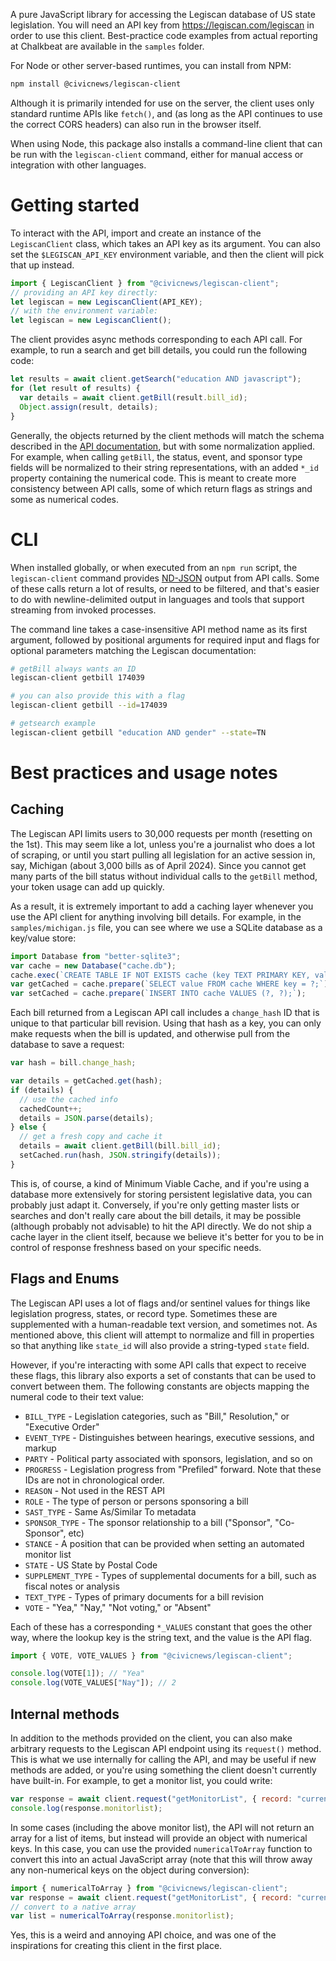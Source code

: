 A pure JavaScript library for accessing the Legiscan database of US state legislation. You will need an API key from https://legiscan.com/legiscan in order to use this client. Best-practice code examples from actual reporting at Chalkbeat are available in the `samples` folder.

For Node or other server-based runtimes, you can install from NPM:

```sh
npm install @civicnews/legiscan-client
```

Although it is primarily intended for use on the server, the client uses only standard runtime APIs like `fetch()`, and (as long as the API continues to use the correct CORS headers) can also run in the browser itself.

When using Node, this package also installs a command-line client that can be run with the `legiscan-client` command, either for manual access or integration with other languages.

# Getting started

To interact with the API, import and create an instance of the `LegiscanClient` class, which takes an API key as its argument. You can also set the `$LEGISCAN_API_KEY` environment variable, and then the client will pick that up instead.

```js
import { LegiscanClient } from "@civicnews/legiscan-client";
// providing an API key directly:
let legiscan = new LegiscanClient(API_KEY);
// with the environment variable:
let legiscan = new LegiscanClient();
```

The client provides async methods corresponding to each API call. For example, to run a search and get bill details, you could run the following code:

```js
let results = await client.getSearch("education AND javascript");
for (let result of results) {
  var details = await client.getBill(result.bill_id);
  Object.assign(result, details);
}
```

Generally, the objects returned by the client methods will match the schema described in the [API documentation](https://legiscan.com/misc/LegiScan_API_User_Manual.pdf), but with some normalization applied. For example, when calling `getBill`, the status, event, and sponsor type fields will be normalized to their string representations, with an added `*_id` property containing the numerical code. This is meant to create more consistency between API calls, some of which return flags as strings and some as numerical codes.

# CLI

When installed globally, or when executed from an `npm run` script, the `legiscan-client` command provides [ND-JSON](https://github.com/ndjson/ndjson-spec) output from API calls. Some of these calls return a lot of results, or need to be filtered, and that's easier to do with newline-delimited output in languages and tools that support streaming from invoked processes.

The command line takes a case-insensitive API method name as its first argument, followed by positional arguments for required input and flags for optional parameters matching the Legiscan documentation:

```sh
# getBill always wants an ID
legiscan-client getbill 174039

# you can also provide this with a flag
legiscan-client getbill --id=174039

# getsearch example
legiscan-client getbill "education AND gender" --state=TN
```

# Best practices and usage notes

## Caching

The Legiscan API limits users to 30,000 requests per month (resetting on the 1st). This may seem like a lot, unless you're a journalist who does a lot of scraping, or until you start pulling all legislation for an active session in, say, Michigan (about 3,000 bills as of April 2024). Since you cannot get many parts of the bill status without individual calls to the `getBill` method, your token usage can add up quickly.

As a result, it is extremely important to add a caching layer whenever you use the API client for anything involving bill details. For example, in the `samples/michigan.js` file, you can see where we use a SQLite database as a key/value store:

```js
import Database from "better-sqlite3";
var cache = new Database("cache.db");
cache.exec(`CREATE TABLE IF NOT EXISTS cache (key TEXT PRIMARY KEY, value TEXT);`);
var getCached = cache.prepare(`SELECT value FROM cache WHERE key = ?;`).pluck();
var setCached = cache.prepare(`INSERT INTO cache VALUES (?, ?);`);
```

Each bill returned from a Legiscan API call includes a `change_hash` ID that is unique to that particular bill revision. Using that hash as a key, you can only make requests when the bill is updated, and otherwise pull from the database to save a request:

```js
var hash = bill.change_hash;

var details = getCached.get(hash);
if (details) {
  // use the cached info
  cachedCount++;
  details = JSON.parse(details);
} else {
  // get a fresh copy and cache it
  details = await client.getBill(bill.bill_id);
  setCached.run(hash, JSON.stringify(details));
}
```

This is, of course, a kind of Minimum Viable Cache, and if you're using a database more extensively for storing persistent legislative data, you can probably just adapt it. Conversely, if you're only getting master lists or searches and don't really care about the bill details, it may be possible (although probably not advisable) to hit the API directly. We do not ship a cache layer in the client itself, because we believe it's better for you to be in control of response freshness based on your specific needs.

## Flags and Enums

The Legiscan API uses a lot of flags and/or sentinel values for things like legislation progress, states, or record type. Sometimes these are supplemented with a human-readable text version, and sometimes not. As mentioned above, this client will attempt to normalize and fill in properties so that anything like `state_id` will also provide a string-typed `state` field.

However, if you're interacting with some API calls that expect to receive these flags, this library also exports a set of constants that can be used to convert between them. The following constants are objects mapping the numeral code to their text value:

* `BILL_TYPE` - Legislation categories, such as "Bill," Resolution," or "Executive Order"
* `EVENT_TYPE` - Distinguishes between hearings, executive sessions, and markup
* `PARTY` - Political party associated with sponsors, legislation, and so on
* `PROGRESS` - Legislation progress from "Prefiled" forward. Note that these IDs are not in chronological order.
* `REASON` - Not used in the REST API
* `ROLE` - The type of person or persons sponsoring a bill
* `SAST_TYPE` - Same As/Similar To metadata
* `SPONSOR_TYPE` - The sponsor relationship to a bill ("Sponsor", "Co-Sponsor", etc)
* `STANCE` - A position that can be provided when setting an automated monitor list
* `STATE` - US State by Postal Code
* `SUPPLEMENT_TYPE` - Types of supplemental documents for a bill, such as fiscal notes or analysis
* `TEXT_TYPE` - Types of primary documents for a bill revision
* `VOTE` - "Yea," "Nay," "Not voting," or "Absent"

Each of these has a corresponding `*_VALUES` constant that goes the other way, where the lookup key is the string text, and the value is the API flag.

```js
import { VOTE, VOTE_VALUES } from "@civicnews/legiscan-client";

console.log(VOTE[1]); // "Yea"
console.log(VOTE_VALUES["Nay"]); // 2
```

## Internal methods

In addition to the methods provided on the client, you can also make arbitrary requests to the Legiscan API endpoint using its `request()` method. This is what we use internally for calling the API, and may be useful if new methods are added, or you're using something the client doesn't currently have built-in. For example, to get a monitor list, you could write:

```js
var response = await client.request("getMonitorList", { record: "current" });
console.log(response.monitorlist);
```

In some cases (including the above monitor list), the API will not return an array for a list of items, but instead will provide an object with numerical keys. In this case, you can use the provided `numericalToArray` function to convert this into an actual JavaScript array (note that this will throw away any non-numerical keys on the object during conversion):

```js
import { numericalToArray } from "@civicnews/legiscan-client";
var response = await client.request("getMonitorList", { record: "current" });
// convert to a native array
var list = numericalToArray(response.monitorlist);
```

Yes, this is a weird and annoying API choice, and was one of the inspirations for creating this client in the first place.